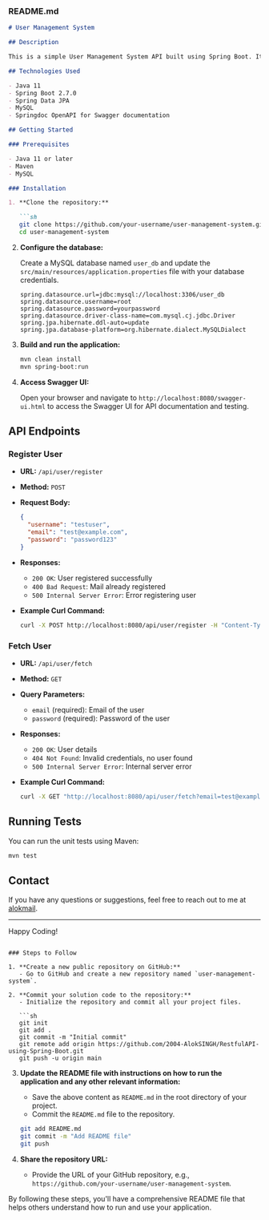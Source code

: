 
### README.md

```markdown
# User Management System

## Description

This is a simple User Management System API built using Spring Boot. It allows users to register and fetch user details based on email and password.

## Technologies Used

- Java 11
- Spring Boot 2.7.0
- Spring Data JPA
- MySQL
- Springdoc OpenAPI for Swagger documentation

## Getting Started

### Prerequisites

- Java 11 or later
- Maven
- MySQL

### Installation

1. **Clone the repository:**

   ```sh
   git clone https://github.com/your-username/user-management-system.git
   cd user-management-system
   ```

2. **Configure the database:**

   Create a MySQL database named `user_db` and update the `src/main/resources/application.properties` file with your database credentials.

   ```properties
   spring.datasource.url=jdbc:mysql://localhost:3306/user_db
   spring.datasource.username=root
   spring.datasource.password=yourpassword
   spring.datasource.driver-class-name=com.mysql.cj.jdbc.Driver
   spring.jpa.hibernate.ddl-auto=update
   spring.jpa.database-platform=org.hibernate.dialect.MySQLDialect
   ```

3. **Build and run the application:**

   ```sh
   mvn clean install
   mvn spring-boot:run
   ```

4. **Access Swagger UI:**

   Open your browser and navigate to `http://localhost:8080/swagger-ui.html` to access the Swagger UI for API documentation and testing.

## API Endpoints

### Register User

- **URL:** `/api/user/register`
- **Method:** `POST`
- **Request Body:**

  ```json
  {
    "username": "testuser",
    "email": "test@example.com",
    "password": "password123"
  }
  ```

- **Responses:**
  - `200 OK`: User registered successfully
  - `400 Bad Request`: Mail already registered
  - `500 Internal Server Error`: Error registering user

- **Example Curl Command:**

  ```sh
  curl -X POST http://localhost:8080/api/user/register -H "Content-Type: application/json" -d '{"username": "testuser", "email": "test@example.com", "password": "password123"}'
  ```

### Fetch User

- **URL:** `/api/user/fetch`
- **Method:** `GET`
- **Query Parameters:**
  - `email` (required): Email of the user
  - `password` (required): Password of the user

- **Responses:**
  - `200 OK`: User details
  - `404 Not Found`: Invalid credentials, no user found
  - `500 Internal Server Error`: Internal server error

- **Example Curl Command:**

  ```sh
  curl -X GET "http://localhost:8080/api/user/fetch?email=test@example.com&password=password123"
  ```

## Running Tests

You can run the unit tests using Maven:

```sh
mvn test
```


## Contact

If you have any questions or suggestions, feel free to reach out to me at [alokmail](mailto:thakuraloksingh@gmail.com).

---

Happy Coding!
```

### Steps to Follow

1. **Create a new public repository on GitHub:**
   - Go to GitHub and create a new repository named `user-management-system`.

2. **Commit your solution code to the repository:**
   - Initialize the repository and commit all your project files.

   ```sh
   git init
   git add .
   git commit -m "Initial commit"
   git remote add origin https://github.com/2004-AlokSINGH/RestfulAPI-using-Spring-Boot.git
   git push -u origin main
   ```

3. **Update the README file with instructions on how to run the application and any other relevant information:**
   - Save the above content as `README.md` in the root directory of your project.
   - Commit the `README.md` file to the repository.

   ```sh
   git add README.md
   git commit -m "Add README file"
   git push
   ```

4. **Share the repository URL:**
   - Provide the URL of your GitHub repository, e.g., `https://github.com/your-username/user-management-system`.

By following these steps, you'll have a comprehensive README file that helps others understand how to run and use your application.

